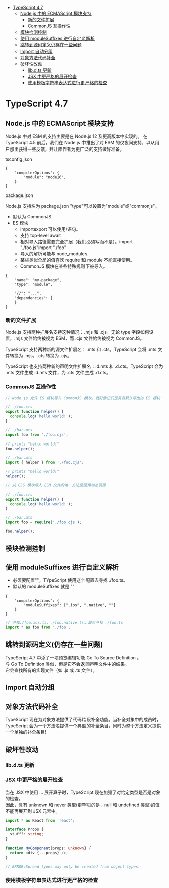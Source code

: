 <!-- TOC -->

- [TypeScript 4.7](#typescript-47)
    - [Node.js 中的 ECMAScript 模块支持](#nodejs-%E4%B8%AD%E7%9A%84-ecmascript-%E6%A8%A1%E5%9D%97%E6%94%AF%E6%8C%81)
        - [新的文件扩展](#%E6%96%B0%E7%9A%84%E6%96%87%E4%BB%B6%E6%89%A9%E5%B1%95)
        - [CommonJS 互操作性](#commonjs-%E4%BA%92%E6%93%8D%E4%BD%9C%E6%80%A7)
    - [模块检测控制](#%E6%A8%A1%E5%9D%97%E6%A3%80%E6%B5%8B%E6%8E%A7%E5%88%B6)
    - [使用 moduleSuffixes 进行自定义解析](#%E4%BD%BF%E7%94%A8-modulesuffixes-%E8%BF%9B%E8%A1%8C%E8%87%AA%E5%AE%9A%E4%B9%89%E8%A7%A3%E6%9E%90)
    - [跳转到源码定义仍存在一些问题](#%E8%B7%B3%E8%BD%AC%E5%88%B0%E6%BA%90%E7%A0%81%E5%AE%9A%E4%B9%89%E4%BB%8D%E5%AD%98%E5%9C%A8%E4%B8%80%E4%BA%9B%E9%97%AE%E9%A2%98)
    - [Import 自动分组](#import-%E8%87%AA%E5%8A%A8%E5%88%86%E7%BB%84)
    - [对象方法代码补全](#%E5%AF%B9%E8%B1%A1%E6%96%B9%E6%B3%95%E4%BB%A3%E7%A0%81%E8%A1%A5%E5%85%A8)
    - [破坏性改动](#%E7%A0%B4%E5%9D%8F%E6%80%A7%E6%94%B9%E5%8A%A8)
        - [lib.d.ts 更新](#libdts-%E6%9B%B4%E6%96%B0)
        - [JSX 中更严格的展开检查](#jsx-%E4%B8%AD%E6%9B%B4%E4%B8%A5%E6%A0%BC%E7%9A%84%E5%B1%95%E5%BC%80%E6%A3%80%E6%9F%A5)
        - [使用模板字符串表达式进行更严格的检查](#%E4%BD%BF%E7%94%A8%E6%A8%A1%E6%9D%BF%E5%AD%97%E7%AC%A6%E4%B8%B2%E8%A1%A8%E8%BE%BE%E5%BC%8F%E8%BF%9B%E8%A1%8C%E6%9B%B4%E4%B8%A5%E6%A0%BC%E7%9A%84%E6%A3%80%E6%9F%A5)

<!-- /TOC -->

# TypeScript 4.7

## Node.js 中的 ECMAScript 模块支持

Node.js 中对 ESM 的支持主要是在 Node.js 12 及更高版本中实现的。
在 TypeScript 4.5 前后，我们在 Node.js 中推出了对 ESM 的仅夜间支持，以从用户那里获得一些反馈，并让库作者为更广泛的支持做好准备。

tsconfig.json

```
{
    "compilerOptions": {
        "module": "node16",
    }
}
```

package.json

Node.js 支持名为 package.json
"type"可以设置为"module"或"commonjs"。

- 默认为 CommonJS
- ES 模块
  - importexport 可以使用/语句。
  - 支持 top-level await
  - 相对导入路径需要完全扩展（我们必须写而不是）。import "./foo.js"import "./foo"
  - 导入的解析可能与 node_modules.
  - 某些类似全局的值喜欢 require 和 module 不能直接使用。
  - CommonJS 模块在某些特殊规则下被导入。

```
{
    "name": "my-package",
    "type": "module",

    "//": "...",
    "dependencies": {
    }
}
```

### 新的文件扩展

Node.js 支持两种扩展名支持这种情况：.mjs 和 .cjs。无论 type 字段如何设置，.mjs 文件始终被视为 ESM，而 .cjs 文件始终被视为 CommonJS。

TypeScript 支持两种新的源文件扩展名：.mts 和 .cts。TypeScript 会将 .mts 文件转换为 .mjs，.cts 转换为 .cjs。

TypeScript 也支持两种新的声明文件扩展名：.d.mts 和 .d.cts。TypeScript 会为 .mts 文件生成 .d.mts 文件，为 .cts 文件生成 .d.cts。

### CommonJS 互操作性

```ts
// Node.js 允许 ES 模块导入 CommonJS 模块，就好像它们是具有默认导出的 ES 模块一样。

// ./foo.cts
export function helper() {
  console.log('hello world!');
}

// ./bar.mts
import foo from './foo.cjs';

// prints "hello world!"
foo.helper();

// ./bar.mts
import { helper } from './foo.cjs';

// prints "hello world!"
helper();
```

```ts
// 从 CJS 模块导入 ESM 文件的唯一方法是使用动态调用

// ./foo.cts
export function helper() {
  console.log('hello world!');
}

// ./bar.mts
import foo = require('./foo.cjs');

foo.helper();
```

## 模块检测控制

## 使用 moduleSuffixes 进行自定义解析

- 必须要配置""，TYpeScript 使用这个配置去寻找 ./foo.ts。
- 默认的 moduleSuffixes 就是 ""

```
{
    "compilerOptions": {
        "moduleSuffixes": [".ios", ".native", ""]
    }
}
```

```ts
// 寻找./foo.ios.ts，./foo.native.ts，最后寻找 ./foo.ts
import * as foo from './foo';
```

## 跳转到源码定义(仍存在一些问题)

TypeScript 4.7 中添了一项预览编辑功能 Go To Source Definition 。  
与 Go To Definition 类似，但是它不会返回声明文件中的结果。  
它会查找所有的实现文件（如 .js 或 .ts 文件）。

## Import 自动分组

## 对象方法代码补全

TypeScript 现在为对象方法提供了代码片段补全功能。当补全对象中的成员时，TypeScript 会为一个方法名提供一个典型的补全条目，同时为整个方法定义提供一个单独的补全条目!

## 破坏性改动

### lib.d.ts 更新

### JSX 中更严格的展开检查

当在 JSX 中使用 … 展开算子时，TypeScript 现在加强了对给定类型是否是对象的检查。  
因此，具有 unknown 和 never 类型(更罕见的是，null 和 undefined 类型)的值不能再展开到 JSX 元素中。

```ts
import * as React from 'react';

interface Props {
  stuff?: string;
}

function MyComponent(props: unknown) {
  return <div {...props} />;
}

// ERROR:Spread types may only be created from object types.
```

### 使用模板字符串表达式进行更严格的检查
